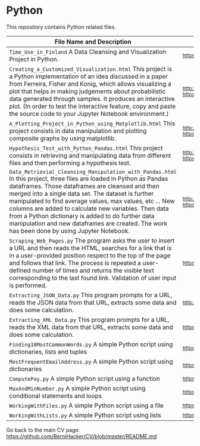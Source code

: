 # Python

This repository contains Python related files.

File Name and Description                                             | File Link   
--------------------------------------------------------------------- | ----------
<code>Time_Use_in_Finland</code> A Data Cleansing and Visualization Project in Python. | <sub>https://github.com/BerniHacker/Time_Use_in_Finland/blob/master/README.md</sub>
<code>Creating_a_Customized_Visualization.html</code> This project is a Python implementation of an idea discussed in a paper from Ferreira, Fisher and Konig, which allows visualizing a plot that helps in making judgements about probabilistic data generated through samples. It produces an interactive plot. (In order to test the interactive feature, copy and paste the source code to your Jupyter Notebook environment.) | <sub>http://htmlpreview.github.io/?https://github.com/BerniHacker/Python/blob/master/Creating_a_Customized_Visualization.html</sub>
<code>A_Plotting_Project_in_Python_using_Matplotlib.html</code> This project consists in data manipulation and plotting composite graphs by using matplotlib. | <sub>http://htmlpreview.github.io/?https://github.com/BerniHacker/Python/blob/master/A_Plotting_Project_in_Python_using_Matplotlib.html</sub>
<code>Hypothesis_Test_with_Python_Pandas.html</code> This project consists in retrieving and manipulating data from different files and then performing a hypothesis test. | <sub>http://htmlpreview.github.io/?https://github.com/BerniHacker/Python/blob/master/Hypothesis_Test_with_Python_Pandas.html</sub>
<code>Data_Retrievial_Cleansing_Manipulation_with_Pandas.html</code> In this project, three files are loaded in Python as Pandas dataframes. Those dataframes are cleansed and then merged into a single data set. The dataset is further manipulated to find average values, max values, etc ... New columns are added to calculate new variables. Then data from a Python dictionary is added to do further data manipulation and new dataframes are created. The work has been done by using Jupyter Notebook. | <sub>http://htmlpreview.github.io/?https://github.com/BerniHacker/Python/blob/master/Data_Retrievial_Cleansing_Manipulation_with_Pandas.html</sub>
<code>Scraping_Web_Pages.py</code> The program asks the user to insert a URL and then reads the HTML, searches for a link that is in a user-provided position respect to the top of the page and follows that link. The process is repeated a user-defined number of times and returns the visible text corresponding to the last found link. Validation of user input is performed. | <sub>https://github.com/BerniHacker/Python/blob/master/Scraping_Web_Pages.py</sub>
<code>Extracting_JSON_Data.py</code> This program prompts for a URL, reads the JSON data from that URL, extracts some data and does some calculation. | <sub>http://htmlpreview.github.io/?https://github.com/BerniHacker/Python/blob/master/Extracting_JSON_Data.html</sub>
<code>Extracting_XML_Data.py</code> This program prompts for a URL, reads the XML data from that URL, extracts some data and does some calculation. | <sub>https://github.com/BerniHacker/Python/blob/master/Extracting_XML_Data.py</sub>
<code>Finding10MostCommonWords.py</code> A simple Python script using dictionaries, lists and tuples | <sub>https://github.com/BerniHacker/Python/blob/master/Finding10MostCommonWords.py</sub>
<code>MostFrequentEmailAddress.py</code> A simple Python script using dictionaries | <sub>https://github.com/BerniHacker/Python/blob/master/MostFrequentEmailAddress.py</sub>
<code>ComputePay.py</code> A simple Python script using a function | <sub>https://github.com/BerniHacker/Python/blob/master/CalculatePay.py</sub>
<code>MaxAndMinNumber.py</code> A simple Python script using conditional statements and loops | <sub>https://github.com/BerniHacker/Python/blob/master/MaxAndMinNumber.py</sub>
<code>WorkingWithFiles.py</code> A simple Python script using a file | <sub>https://github.com/BerniHacker/Python/blob/master/WorkingWithFiles.py</sub>
<code>WorkingWithLists.py</code> A simple Python script using lists | <sub>https://github.com/BerniHacker/Python/blob/master/WorkingWithLists.py</sub>

Go back to the main CV page: https://github.com/BerniHacker/CV/blob/master/README.md
